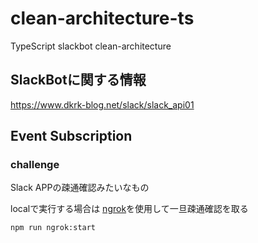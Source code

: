 # clean-architecture-ts

TypeScript slackbot clean-architecture

## SlackBotに関する情報

https://www.dkrk-blog.net/slack/slack_api01

## Event Subscription

### challenge

Slack APPの疎通確認みたいなもの

localで実行する場合は
[ngrok](https://ngrok.com/)を使用して一旦疎通確認を取る

```
npm run ngrok:start
```